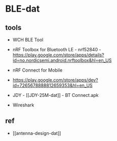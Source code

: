 
# BLE-dat



## tools 

- WCH BLE Tool

- nRF Toolbox for Bluetooth LE - nrf52840 - https://play.google.com/store/apps/details?id=no.nordicsemi.android.nrftoolbox&hl=en_US

- nRF Connect for Mobile

- https://play.google.com/store/apps/dev?id=7265678888812659353&hl=en_US

- JDY - [[JDY-25M-dat]] - BT Connect.apk

- Wireshark 



## ref 

- [[antenna-design-dat]]